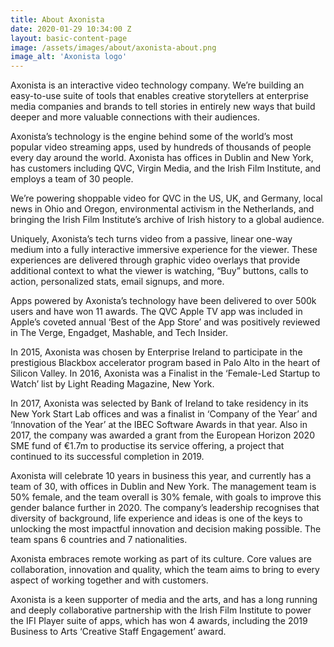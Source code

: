 ```yaml
---
title: About Axonista
date: 2020-01-29 10:34:00 Z
layout: basic-content-page
image: /assets/images/about/axonista-about.png
image_alt: 'Axonista logo'
---
```


<p>Axonista is an interactive video technology company. We’re building an easy-to-use suite of tools that enables creative storytellers at enterprise media companies and brands to tell stories in entirely new ways that build deeper and more valuable connections with their audiences.</p>

<p>Axonista’s technology is the engine behind some of the world’s most popular video streaming apps, used by hundreds of thousands of people every day around the world. Axonista has offices in Dublin and New York, has customers including QVC, Virgin Media, and the Irish Film Institute, and employs a team of 30 people.</p>

<p>We’re powering shoppable video for QVC in the US, UK, and Germany, local news in Ohio and Oregon, environmental activism in the Netherlands, and bringing the Irish Film Institute’s archive of Irish history to a global audience.</p>

<p>Uniquely, Axonista’s tech turns video from a passive, linear one-way medium into a fully interactive immersive experience for the viewer. These experiences are delivered through graphic video overlays that provide additional context to what the viewer is watching, “Buy” buttons, calls to action, personalized stats, email signups, and more.</p>

<p>Apps powered by Axonista’s technology have been delivered to over 500k users and have won 11 awards. The QVC Apple TV app was included in Apple’s coveted annual ‘Best of the App Store’ and was positively reviewed in The Verge, Engadget, Mashable, and Tech Insider.</p>

<p>In 2015, Axonista was chosen by Enterprise Ireland to participate in the prestigious Blackbox accelerator program based in Palo Alto in the heart of Silicon Valley. In 2016, Axonista was a Finalist in the ‘Female-Led Startup to Watch’ list by Light Reading Magazine, New York.</p>

<p>In 2017, Axonista was selected by Bank of Ireland to take residency in its New York Start Lab offices and was a finalist in ‘Company of the Year’ and ‘Innovation of the Year’ at the IBEC Software Awards in that year. Also in 2017, the company was awarded a grant from the European Horizon 2020 SME fund of €1.7m to productise its service offering, a project that continued to its successful completion in 2019.</p>

<p>Axonista will celebrate 10 years in business this year, and currently has a team of 30, with offices in Dublin and New York. The management team is 50% female, and the team overall is 30% female, with goals to improve this gender balance further in 2020. The company’s leadership recognises that diversity of background, life experience and ideas is one of the keys to unlocking the most impactful innovation and decision making possible. The team spans 6 countries and 7 nationalities.</p>

<p>Axonista embraces remote working as part of its culture. Core values are collaboration, innovation and quality, which the team aims to bring to every aspect of working together and with customers.</p>

<p>Axonista is a keen supporter of media and the arts, and has a long running and deeply collaborative partnership with the Irish Film Institute to power the IFI Player suite of apps, which has won 4 awards, including the 2019 Business to Arts ‘Creative Staff Engagement’ award.</p>